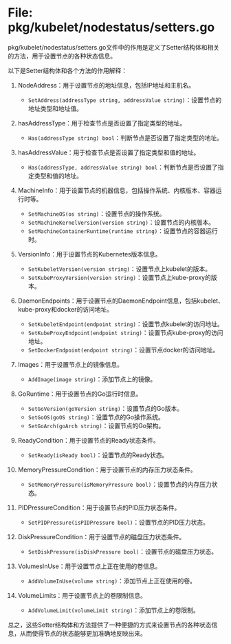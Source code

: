 # File: pkg/kubelet/nodestatus/setters.go

pkg/kubelet/nodestatus/setters.go文件中的作用是定义了Setter结构体和相关的方法，用于设置节点的各种状态信息。

以下是Setter结构体和各个方法的作用解释：

1. NodeAddress：用于设置节点的地址信息，包括IP地址和主机名。
   - `SetAddress(addressType string, addressValue string)`：设置节点的地址类型和地址值。

2. hasAddressType：用于检查节点是否设置了指定类型的地址。
   - `Has(addressType string) bool`：判断节点是否设置了指定类型的地址。

3. hasAddressValue：用于检查节点是否设置了指定类型和值的地址。
   - `Has(addressType, addressValue string) bool`：判断节点是否设置了指定类型和值的地址。

4. MachineInfo：用于设置节点的机器信息，包括操作系统、内核版本、容器运行时等。
   - `SetMachineOS(os string)`：设置节点的操作系统。
   - `SetMachineKernelVersion(version string)`：设置节点的内核版本。
   - `SetMachineContainerRuntime(runtime string)`：设置节点的容器运行时。

5. VersionInfo：用于设置节点的Kubernetes版本信息。
   - `SetKubeletVersion(version string)`：设置节点上kubelet的版本。
   - `SetKubeProxyVersion(version string)`：设置节点上kube-proxy的版本。

6. DaemonEndpoints：用于设置节点的DaemonEndpoint信息，包括kubelet、kube-proxy和docker的访问地址。
   - `SetKubeletEndpoint(endpoint string)`：设置节点kubelet的访问地址。
   - `SetKubeProxyEndpoint(endpoint string)`：设置节点kube-proxy的访问地址。
   - `SetDockerEndpoint(endpoint string)`：设置节点docker的访问地址。

7. Images：用于设置节点上的镜像信息。
   - `AddImage(image string)`：添加节点上的镜像。

8. GoRuntime：用于设置节点的Go运行时信息。
   - `SetGoVersion(goVersion string)`：设置节点的Go版本。
   - `SetGoOS(goOS string)`：设置节点的Go操作系统。
   - `SetGoArch(goArch string)`：设置节点的Go架构。

9. ReadyCondition：用于设置节点的Ready状态条件。
   - `SetReady(isReady bool)`：设置节点的Ready状态。

10. MemoryPressureCondition：用于设置节点的内存压力状态条件。
    - `SetMemoryPressure(isMemoryPressure bool)`：设置节点的内存压力状态。

11. PIDPressureCondition：用于设置节点的PID压力状态条件。
    - `SetPIDPressure(isPIDPressure bool)`：设置节点的PID压力状态。

12. DiskPressureCondition：用于设置节点的磁盘压力状态条件。
    - `SetDiskPressure(isDiskPressure bool)`：设置节点的磁盘压力状态。

13. VolumesInUse：用于设置节点上正在使用的卷信息。
    - `AddVolumeInUse(volume string)`：添加节点上正在使用的卷。

14. VolumeLimits：用于设置节点上的卷限制信息。
    - `AddVolumeLimit(volumeLimit string)`：添加节点上的卷限制。

总之，这些Setter结构体和方法提供了一种便捷的方式来设置节点的各种状态信息，从而使得节点的状态能够更加准确地反映出来。

